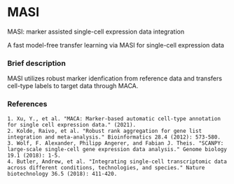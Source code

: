 # MASI

MASI: marker assisted single-cell expression data integration

A fast model-free transfer learning via MASI for single-cell expression data

### Brief description
MASI utilizes robust marker idenfication from reference data and transfers cell-type labels to target data through MACA.

### References
    1. Xu, Y., et al. "MACA: Marker-based automatic cell-type annotation for single cell expression data." (2021).
    2. Kolde, Raivo, et al. "Robust rank aggregation for gene list integration and meta-analysis." Bioinformatics 28.4 (2012): 573-580.
    3. Wolf, F. Alexander, Philipp Angerer, and Fabian J. Theis. "SCANPY: large-scale single-cell gene expression data analysis." Genome biology 19.1 (2018): 1-5.
    4. Butler, Andrew, et al. "Integrating single-cell transcriptomic data across different conditions, technologies, and species." Nature biotechnology 36.5 (2018): 411-420.
